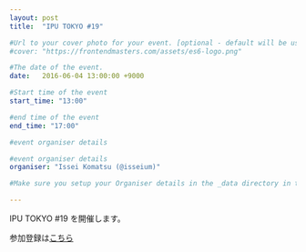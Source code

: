 ```yaml
---
layout: post
title:  "IPU TOKYO #19"

#Url to your cover photo for your event. [optional - default will be used if not given]
#cover: "https://frontendmasters.com/assets/es6-logo.png"

#The date of the event.
date:   2016-06-04 13:00:00 +9000

#Start time of the event
start_time: "13:00"

#end time of the event
end_time: "17:00"

#event organiser details

#event organiser details
organiser: "Issei Komatsu (@isseium)"

#Make sure you setup your Organiser details in the _data directory in the organisers.yml file

---
```


IPU TOKYO #19 を開催します。

参加登録は[こちら](http://iputokyo.connpass.com/event/30128/)
